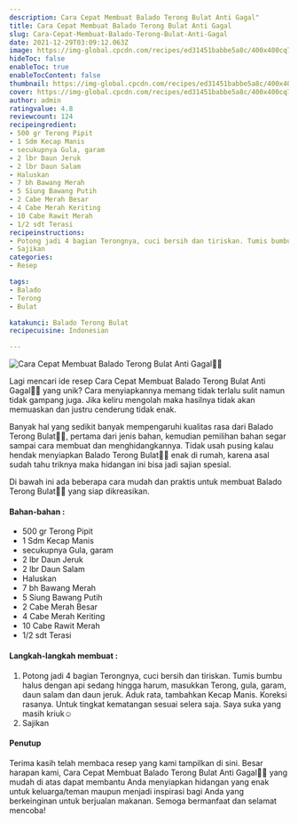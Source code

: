 ```yaml
---
description: Cara Cepat Membuat Balado Terong Bulat Anti Gagal"
title: Cara Cepat Membuat Balado Terong Bulat Anti Gagal
slug: Cara-Cepat-Membuat-Balado-Terong-Bulat-Anti-Gagal
date: 2021-12-29T03:09:12.063Z
image: https://img-global.cpcdn.com/recipes/ed31451babbe5a8c/400x400cq70/photo.jpg
hideToc: false
enableToc: true
enableTocContent: false
thumbnail: https://img-global.cpcdn.com/recipes/ed31451babbe5a8c/400x400cq70/photo.jpg
cover: https://img-global.cpcdn.com/recipes/ed31451babbe5a8c/400x400cq70/photo.jpg
author: admin
ratingvalue: 4.8
reviewcount: 124
recipeingredient:
- 500 gr Terong Pipit
- 1 Sdm Kecap Manis
- secukupnya Gula, garam
- 2 lbr Daun Jeruk
- 2 lbr Daun Salam
- Haluskan
- 7 bh Bawang Merah
- 5 Siung Bawang Putih
- 2 Cabe Merah Besar
- 4 Cabe Merah Keriting
- 10 Cabe Rawit Merah
- 1/2 sdt Terasi
recipeinstructions:
- Potong jadi 4 bagian Terongnya, cuci bersih dan tiriskan. Tumis bumbu halus dengan api sedang hingga harum, masukkan Terong, gula, garam, daun salam dan daun jeruk. Aduk rata, tambahkan Kecap Manis. Koreksi rasanya. Untuk tingkat kematangan sesuai selera saja. Saya suka yang masih kriuk☺️
- Sajikan
categories:
- Resep

tags:
- Balado
- Terong
- Bulat

katakunci: Balado Terong Bulat
recipecuisine: Indonesian

---
```


![Cara Cepat Membuat Balado Terong Bulat Anti Gagal👩‍🍳](https://img-global.cpcdn.com/recipes/ed31451babbe5a8c/400x400cq70/photo.jpg)

Lagi mencari ide resep Cara Cepat Membuat Balado Terong Bulat Anti Gagal👩‍🍳 yang unik? Cara menyiapkannya memang tidak terlalu sulit namun tidak gampang juga. Jika keliru mengolah maka hasilnya tidak akan memuaskan dan justru cenderung tidak enak.

Banyak hal yang sedikit banyak mempengaruhi kualitas rasa dari Balado Terong Bulat👩‍🍳, pertama dari jenis bahan, kemudian pemilihan bahan segar sampai cara membuat dan menghidangkannya. Tidak usah pusing kalau hendak menyiapkan Balado Terong Bulat👩‍🍳 enak di rumah, karena asal sudah tahu triknya maka hidangan ini bisa jadi sajian spesial.

Di bawah ini ada beberapa cara mudah dan praktis untuk membuat Balado Terong Bulat👩‍🍳 yang siap dikreasikan.

<!--inarticleads1-->

#### Bahan-bahan :

- 500 gr Terong Pipit
- 1 Sdm Kecap Manis
- secukupnya Gula, garam
- 2 lbr Daun Jeruk
- 2 lbr Daun Salam
- Haluskan
- 7 bh Bawang Merah
- 5 Siung Bawang Putih
- 2 Cabe Merah Besar
- 4 Cabe Merah Keriting
- 10 Cabe Rawit Merah
- 1/2 sdt Terasi

<!--inarticleads2-->

#### Langkah-langkah membuat :

1. Potong jadi 4 bagian Terongnya, cuci bersih dan tiriskan. Tumis bumbu halus dengan api sedang hingga harum, masukkan Terong, gula, garam, daun salam dan daun jeruk. Aduk rata, tambahkan Kecap Manis. Koreksi rasanya. Untuk tingkat kematangan sesuai selera saja. Saya suka yang masih kriuk☺️
1. Sajikan

#### Penutup

Terima kasih telah membaca resep yang kami tampilkan di sini. Besar harapan kami, Cara Cepat Membuat Balado Terong Bulat Anti Gagal👩‍🍳 yang mudah di atas dapat membantu Anda menyiapkan hidangan yang enak untuk keluarga/teman maupun menjadi inspirasi bagi Anda yang berkeinginan untuk berjualan makanan. Semoga bermanfaat dan selamat mencoba!